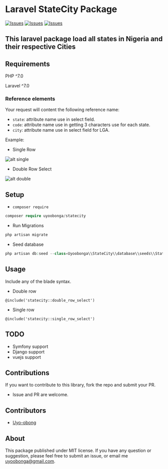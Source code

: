 # Laravel StateCity Package

[![Issues](https://img.shields.io/github/issues/uyo-obong/statecity?style=flat-square)](https://github.com/uyo-obong/statecity/issues)
[![Issues](https://img.shields.io/github/forks/uyo-obong/statecity?style=flat-square)](https://github.com/uyo-obong/statecity/forks)
[![Issues](https://img.shields.io/github/stars/uyo-obong/statecity?style=flat-square)](https://github.com/uyo-obong/statecity/stargazers)

## This laravel package load all states in Nigeria and their respective Cities

## Requirements 

PHP ^7.0

Laravel ^7.0

### Reference elements

Your request will content the following reference name:

- `state`: attribute name use in select field.
- `code`: attribute name use in getting 3 characters use for each state.  
- `city`: attribute name use in select field for LGA.


Example:

- Single Row

![alt single](https://res.cloudinary.com/uyo-obong/image/upload/v1591166311/single_row.png)

- Double Row Select

![alt double](https://res.cloudinary.com/uyo-obong/image/upload/v1591166388/double_row.png)


## Setup

- `composer require`

```php
composer require uyoobonga/statecity
```

- Run Migrations

```php
php artisan migrate
```

- Seed database

```php
php artisan db:seed --class=Uyoobonga\\StateCity\\database\\seeds\\StateCityTableSeeder
```

## Usage

 Include any of the blade syntax.

- Double row 

```
@include('statecity::double_row_select')

```

- Single row

```
@include('statecity::single_row_select')
```

## TODO

- Symfony support
- Django support
- vuejs support

## Contributions

If you want to contribute to this library, fork the repo and submit your PR. 
- Issue and PR are welcome. 

## Contributors

- [Uyo-obong](https://github.com/uyo-obong/)

## About

This package published under MIT license. If you have any question or suggestion, please feel free to submit an issue, or email me uyoobonga@gmail.com.
